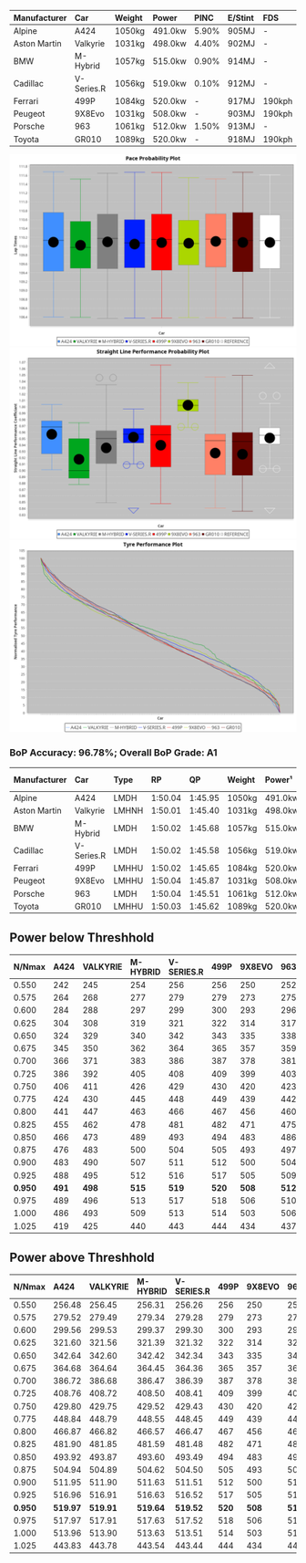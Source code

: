 | Manufacturer | Car        | Weight | Power   | PINC    | E/Stint | FDS     |
|:-|:-|:-|:-|:-|:-|:-|
| Alpine       | A424       | 1050kg | 491.0kw | 5.90%   | 905MJ   |    -    |
| Aston Martin | Valkyrie   | 1031kg | 498.0kw | 4.40%   | 902MJ   |    -    |
| BMW          | M-Hybrid   | 1057kg | 515.0kw | 0.90%   | 914MJ   |    -    |
| Cadillac     | V-Series.R | 1056kg | 519.0kw | 0.10%   | 912MJ   |    -    |
| Ferrari      | 499P       | 1084kg | 520.0kw |    -    | 917MJ   | 190kph  |
| Peugeot      | 9X8Evo     | 1031kg | 508.0kw |    -    | 903MJ   | 190kph  |
| Porsche      | 963        | 1061kg | 512.0kw | 1.50%   | 913MJ   |    -    |
| Toyota       | GR010      | 1089kg | 520.0kw |    -    | 918MJ   | 190kph  |

![PACECHART](./IMG/AUTO.png)
![STRAIGHTLINEPERFORMANCECHART](./IMG/AUTO_sp.png)
![TYREPERFORMANCECHART](./IMG/AUTO_tw.png)

### BoP Accuracy: 96.78%; Overall BoP Grade: A1
| Manufacturer | Car        | Type  | RP      | QP      | Weight | Power¹  | Threshhold | PINC    | Power²   | E/Stint | AVG Vmax  | FDS     | RDLC | L/Stint | BOP-Grade | Model Accuracy | Model Points | Match%  | SimDiff |
|:-|:-|:-|:-|:-|:-|:-|:-|:-|:-|:-|:-|:-|:-|:-|:-|:-|:-|:-|:-|
| Alpine       | A424       | LMDH  | 1:50.04 | 1:45.95 | 1050kg | 491.0kw | 250.0kph   | 5.90%   | 520.00kw |  905MJ  | 285.98kph |    -    | 1.01 | 33      | ~A1       | 97.47%         | 1810         | 95.42%  | +0.80   |
| Aston Martin | Valkyrie   | LMHNH | 1:50.01 | 1:45.40 | 1031kg | 498.0kw | 250.0kph   | 4.40%   | 519.90kw |  902MJ  | 279.82kph |    -    | 1.05 | 33      | +B1       | 100.00%        | 466          | 87.45%  | #       |
| BMW          | M-Hybrid   | LMDH  | 1:50.02 | 1:45.68 | 1057kg | 515.0kw | 250.0kph   | 0.90%   | 519.60kw |  914MJ  | 282.33kph |    -    | 1.01 | 33      | ~A1       | 100.00%        | 3339         | 100.00% | +0.63   |
| Cadillac     | V-Series.R | LMDH  | 1:50.02 | 1:45.58 | 1056kg | 519.0kw | 250.0kph   | 0.10%   | 519.50kw |  912MJ  | 283.15kph |    -    | 1.01 | 33      | ~A1       | 99.00%         | 6039         | 96.38%  | +0.73   |
| Ferrari      | 499P       | LMHHU | 1:50.02 | 1:45.65 | 1084kg | 520.0kw | 250.0kph   |    -    | 520.00kw |  917MJ  | 281.27kph | 190kph  | 1.02 | 33      | ~A1       | 99.56%         | 7418         | 100.00% | +0.09   |
| Peugeot      | 9X8Evo     | LMHHU | 1:50.04 | 1:45.87 | 1031kg | 508.0kw | 250.0kph   |    -    | 508.00kw |  903MJ  | 292.58kph | 190kph  | 1.02 | 33      | ~A1       | 100.00%        | 1889         | 98.70%  | +0.78   |
| Porsche      | 963        | LMDH  | 1:50.04 | 1:45.51 | 1061kg | 512.0kw | 250.0kph   | 1.50%   | 519.70kw |  913MJ  | 280.19kph |    -    | 1.01 | 33      | ~A1       | 100.00%        | 14574        | 97.92%  | +0.49   |
| Toyota       | GR010      | LMHHU | 1:50.03 | 1:45.62 | 1089kg | 520.0kw | 250.0kph   |    -    | 520.00kw |  918MJ  | 278.83kph | 190kph  | 1.01 | 33      | ~A1       | 97.78%         | 5323         | 98.41%  | +0.17   |

## Power below Threshhold
| N/Nmax    | A424    | VALKYRIE | M-HYBRID | V-SERIES.R | 499P    | 9X8EVO  | 963     | GR010   |
|:-|:-|:-|:-|:-|:-|:-|:-|:-|
|  0.550    |  242    |  245     |  254     |  256       |  256    |  250    |  252    |  256    |
|  0.575    |  264    |  268     |  277     |  279       |  279    |  273    |  275    |  279    |
|  0.600    |  284    |  288     |  297     |  299       |  300    |  293    |  296    |  300    |
|  0.625    |  304    |  308     |  319     |  321       |  322    |  314    |  317    |  322    |
|  0.650    |  324    |  329     |  340     |  342       |  343    |  335    |  338    |  343    |
|  0.675    |  345    |  350     |  362     |  364       |  365    |  357    |  359    |  365    |
|  0.700    |  366    |  371     |  383     |  386       |  387    |  378    |  381    |  387    |
|  0.725    |  386    |  392     |  405     |  408       |  409    |  399    |  403    |  409    |
|  0.750    |  406    |  411     |  426     |  429       |  430    |  420    |  423    |  430    |
|  0.775    |  424    |  430     |  445     |  448       |  449    |  439    |  442    |  449    |
|  0.800    |  441    |  447     |  463     |  466       |  467    |  456    |  460    |  467    |
|  0.825    |  455    |  462     |  478     |  481       |  482    |  471    |  475    |  482    |
|  0.850    |  466    |  473     |  489     |  493       |  494    |  483    |  486    |  494    |
|  0.875    |  476    |  483     |  500     |  504       |  505    |  493    |  497    |  505    |
|  0.900    |  483    |  490     |  507     |  511       |  512    |  500    |  504    |  512    |
|  0.925    |  488    |  495     |  512     |  516       |  517    |  505    |  509    |  517    |
| **0.950** | **491** | **498**  | **515**  | **519**    | **520** | **508** | **512** | **520** |
|  0.975    |  489    |  496     |  513     |  517       |  518    |  506    |  510    |  518    |
|  1.000    |  486    |  493     |  509     |  513       |  514    |  503    |  506    |  514    |
|  1.025    |  419    |  425     |  440     |  443       |  444    |  434    |  437    |  444    |

## Power above Threshhold
| N/Nmax    | A424       | VALKYRIE   | M-HYBRID   | V-SERIES.R | 499P    | 9X8EVO  | 963        | GR010   |
|:-|:-|:-|:-|:-|:-|:-|:-|:-|
|  0.550    |  256.48    |  256.45    |  256.31    |  256.26    |  256    |  250    |  256.34    |  256    |
|  0.575    |  279.52    |  279.49    |  279.34    |  279.28    |  279    |  273    |  279.37    |  279    |
|  0.600    |  299.56    |  299.53    |  299.37    |  299.30    |  300    |  293    |  299.39    |  300    |
|  0.625    |  321.60    |  321.56    |  321.39    |  321.32    |  322    |  314    |  321.42    |  322    |
|  0.650    |  342.64    |  342.60    |  342.42    |  342.34    |  343    |  335    |  342.45    |  343    |
|  0.675    |  364.68    |  364.64    |  364.45    |  364.36    |  365    |  357    |  364.48    |  365    |
|  0.700    |  386.72    |  386.68    |  386.47    |  386.39    |  387    |  378    |  386.51    |  387    |
|  0.725    |  408.76    |  408.72    |  408.50    |  408.41    |  409    |  399    |  408.53    |  409    |
|  0.750    |  429.80    |  429.75    |  429.52    |  429.43    |  430    |  420    |  429.56    |  430    |
|  0.775    |  448.84    |  448.79    |  448.55    |  448.45    |  449    |  439    |  448.59    |  449    |
|  0.800    |  466.87    |  466.82    |  466.57    |  466.47    |  467    |  456    |  466.61    |  467    |
|  0.825    |  481.90    |  481.85    |  481.59    |  481.48    |  482    |  471    |  481.63    |  482    |
|  0.850    |  493.92    |  493.87    |  493.60    |  493.49    |  494    |  483    |  493.65    |  494    |
|  0.875    |  504.94    |  504.89    |  504.62    |  504.50    |  505    |  493    |  504.66    |  505    |
|  0.900    |  511.95    |  511.90    |  511.63    |  511.51    |  512    |  500    |  511.67    |  512    |
|  0.925    |  516.96    |  516.91    |  516.63    |  516.52    |  517    |  505    |  516.68    |  517    |
| **0.950** | **519.97** | **519.91** | **519.64** | **519.52** | **520** | **508** | **519.68** | **520** |
|  0.975    |  517.97    |  517.91    |  517.63    |  517.52    |  518    |  506    |  517.68    |  518    |
|  1.000    |  513.96    |  513.90    |  513.63    |  513.51    |  514    |  503    |  513.67    |  514    |
|  1.025    |  443.83    |  443.78    |  443.54    |  443.44    |  444    |  434    |  443.58    |  444    |
